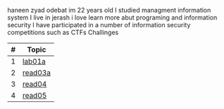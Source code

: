 haneen zyad odebat im 22 years old I studied managment information system 
I live in jerash 
i love learn more abut programing and information security 
I have participated in a number of information security competitions such as CTFs Challinges




\#|Topic
---|---
1  |[lab01a](lab01a.md)
2  |[read03a](read03a.md)
3  |[read04](read04.md)
4  |[read05](read05.md)
